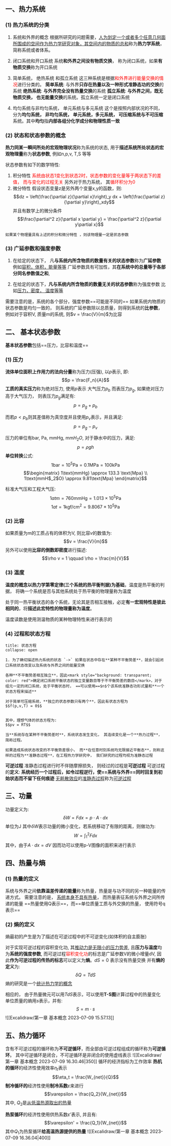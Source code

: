 ## 一、热力系统
### (1) 热力系统的分类
1. 系统和外界的概念
根据所研究的问题需要，<u>人为划定一个或者多个任意几何面所围成的空间作为热力学研究对象，其空间内的物质的总和</u>称为**热力学系统**， 简称系统或者体系。

2. 闭口系统和开口系统
系统**和外界之间没有物质交换**， 称为闭口系统，如果**有物质交换**称为开口系统

3. 简单系统， 绝热系统 和孤立系统
这三种系统是根据<mark style="background: transparent; color: red">和外界进行能量交换的情况</mark>进行分类的。
**简单系统**: 与外界**只存在热量以及一种形式准静态功的交换**的系统
**绝热系统**: **与外界完全没有热量交换**的系统
**孤立系统**: **与外界之间，既无物质交换， 也无能量交换**的系统。孤立系统一定是闭口系统

4. 均匀系统与非均匀系统， 单元系统与多元系统
这个是按照内部状况的不同， 分为**均匀系统， 非均匀系统， 单元系统，多元系统， 可压缩系统与不可压缩**系统。其中**均匀**指**内部各组分化学成分和物理性质一致**

### (2) 状态和状态参数的概念
**热力同某一瞬间所处的宏观物理状况**称为系统的状态, 用于**描述系统所处状态的宏观物理量**称为**状态参数**, 例如n,p,v, T,S 等等

状态参数有如下的数学特性: 
1. 积分特性
<mark style="background: transparent; color: red">系统由状态1变化到状态2时，状态参数的变化量等于两状态下的差值， 而与变化的过程无关</mark>
另外对于热力系统， 其<mark style="background: transparent; color: red">循环积分为0</mark> 
2. 微分特性
假设状态变量z是另外两个变量x,y的函数，则: 
$$dz = \left(\frac{\partial z}{\partial x}\right)_y dx + \left(\frac{\partial z}{\partial y}\right)_xdy$$
并且有数学上的微分条件
$$\frac{\partial^2 z}{\partial x \partial y} = \frac{\partial^2 z}{\partial y\partial x}$$
`````ad-note
如果某个物理量具有上述的积分和微分特性 ，则该物理量一定是状态参数
`````

### (3) 广延参数和强度参数

1. 在给定的状态下， 凡**与系统内所含物质的数量有关的状态参数**称为**广延参数**
例如<u>容积，体积，能量等等</u>
广延参数具有可加性，其**在系统中的总量等于各部分同名参数值之和**, 

2. 在给定的状态下，**凡与系统内所含物质的数量无关的状态参数**称为强度参数 
比如<u>压力，密度， 温度等等</u> 

需要注意的是，系统的各个部分，强度参数==可能是不同的==
如果系统内物质的状态参数是均匀一致的， 则系统的广延参数除以总质量，则得到系统的**比参数**， 例如对于容积V, 质量m的系统, 则$v = \frac{V}{m}$为比容


## 二、 基本状态参数 
**基本状态参数**包括==压力，比容和温度==
### (1) 压力
**流体单位面积上作用力的法向分量**称为压力(压强), 以$p$表示, 即:
$$p = \frac{F_n}{A}$$
**工质的真实压力**称为绝对压力, 使用$p$表示
大气压力$p_b$
而表压力$p_g$, 如果绝对压力高于大气压力， 则表压力$p_g$满足有:
$$p = p_g + p_b$$

而若$p < p_b$则其差值称为真空度并且使用$p_v$表示，并且满足: 
$$p = p_g - p_v$$

压力的单位有bar, Pa, mmHg, $\text{mm}H_2O$, 对于静水中的压力，满足:
$$p = \rho g h$$
**单位转换**公式:
$$1 \text{bar} = 10^5 \text{Pa} = 0.1 \text{MPa} = 100\text{kPa}$$
$$\begin{matrix}
1\text{mmHg} \approx 133.3 \text{Mpa} \\
1\text{mmH$_2$O} \approx 9.81\text{Mpa}
\end{matrix}$$

标准大气压和工程大气压:
$$1atm = 760 \text{mmHg} = 1.013 \times 10^5 \text{Pa}$$
$$1 at =1\text{kgf/cm$^2$}  = 9.8067 \times 10^5 \text{Pa}$$

### (2) 比容
如果质量为m的工质占有的体积为V, 则比容$v$的数值为:
$$v = \frac{V}{m}$$
另外可以使用**比容的倒数即密度**进行描述:
$$\rho v = 1 \qquad  \rho = \frac{m}{V}$$

### (3) 温度
**温度的概念以热力学第零定律(三个系统的热平衡判据)为基础**，温度是热平衡的判据， 将确一个系统是否与其他系统处于热平衡的物理量称为温度

处于同一热平衡状态的各个系统，无论其是否相互接触，必定**有一宏观特性是彼此相同的**，将**描述此宏特性的物理量称为温度**。

温度读数是使用测温物质的某种物理特性来进行表示的

### (4) 过程和状态方程
`````ad-note
title: 状态方程
collapse: open

1. 为了确切描述热力系统的状态 `->` 如果在状态中存在**某种不平衡势差**，就会引起闭口系统状态改变以及系统与外界之间的能量交换

各种**不平衡势差相互独立**，因此<mark style="background: transparent; color: red">确定闭口系统平衡状态的独立变量数目等于不平衡势差的数目</mark>，对于组元一定的闭口系统，处于平衡状态时， ==可以使用==$n$个该系统准静态功形式量和**一个状态方程来描述**

对于简单可压缩系统，**独立的状态参数只有两个**，因此有状态方程为
$$f(p,v,T) = 0$$


其中，理想气体的状态方程为:
$$pv = RT$$

当**系统存在某种不平衡势差时**，系统状态发生变化， 其连续变化是一个**热力过程**， 简称过程。

如果造成系统状态改变的不平衡势差很小， 而**在任意时刻系统均无限接近平衡态**，则称这样的过程为**准静态过程**，在工程热力学研究中， 我们研究的过程均视为准静态过程
`````

**可逆过程**
准静态过程进行时不伴随摩擦损失， 则经过的过程是**可逆过程**
可逆过程的**定义**: **系统经历一个过程后，如令过程逆行，使==系统与外界==同时回复到初始状态而不留下任何痕迹**
<u>无耗散效应</u>的<u>准静态过程</u>称为<u>可逆过程</u>

## 三、功量
功量定义为:
$$\delta W = Fdx = p \cdot  A \cdot  dx$$
单位为J
其中$\delta W$表示功量的微小变化，若系统移动了有限的距离，则做功为:
$$W = \int_{1}^{2} F dx$$
其中，由于$A \cdot dx = dV$ 因而功可以使用p-V图像的面积来进行表示

## 四、热量与熵
### (1) 热量的定义
系统与外界之间**依靠温差传递的能量**称为热量，热量是与功不同的另一种能量的传递方式。
需要注意的是， <u>系统本身不具有热量</u>， 而热量表征系统与外界之间所传递的能量
==热量使用Q表示==，而==单位质量工质与外交换的热量， 使用符号q表示==

### (2) 熵的定义
熵最初的产生是为了描述在可逆过程中的不可逆变化(如体积的自主膨胀)

对于实现可逆过程的容积变化功, 其<u>推动力是无限小的压力势差</u>, 且**压力与温度**均为**系统的强度参数**, 而可逆过程<mark style="background: transparent; color: red">容积变化功</mark>的标志是广延参数V的微小增量dV,  因此**作为可逆过程的传热的标志**可以定义为**熵**。$dS = 0$ 表示没有热量交换
并有**熵的定义**为:
$$\delta Q = T dS$$
熵的研究是一个<u>统计热力学的概念</u>

相应的， 由于热量微元可以用$TdS$表示，可以使用**T-S图**计算过程中的热量变化
单位质量的熵用$s$表示，并有: 
$$S =  m \cdot s$$
![[Excalidraw/第一章 基本概念 2023-07-09 15.57.13]]



## 五、热力循环
含有不可逆过程的循环称为**不可逆循环**，而全部由可逆过程组成的循环称为**可逆循环**。 
其中可逆循环是闭合，不可逆循环是非闭合的使用虚线表示
![[Excalidraw/第一章 基本概念 2023-07-09 16.30.46|350]]
循环的经济指标为工作效率
**热机的循环**的经济性使用效率$\eta_t$表示
$$\eta_t = \frac{W_{net}}{Q}$$
**制冷循环的**经济性使用**制冷系数**$\varepsilon$来进行
$$\varepsilon = \frac{Q_2}{W_{net}}$$
其中, $Q_2$是<u>从低温热源取出的热量</u>

**热泵循环**的经济性使用供热系数$\varepsilon'$表示, 并且有:
$$\varepsilon' =  \frac{Q_1}{W_{net}}$$
其中$Q_1$为热泵循环**给高温热源提供的热量**
![[Excalidraw/第一章 基本概念 2023-07-09 16.36.04|400]]



